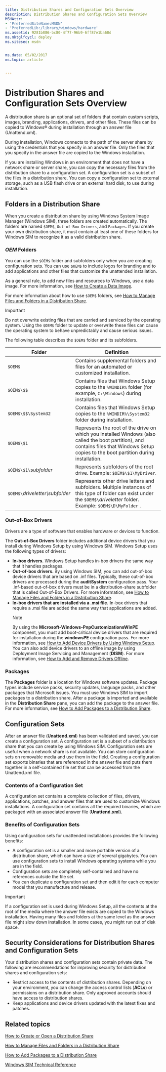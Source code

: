 ```yaml
---
title: Distribution Shares and Configuration Sets Overview
description: Distribution Shares and Configuration Sets Overview
MSHAttr:
- 'PreferredSiteName:MSDN'
- 'PreferredLib:/library/windows/hardware'
ms.assetid: 9281b886-bc80-4f77-96b9-6ff87e1ba60d
ms.mktglfcycl: deploy
ms.sitesec: msdn


ms.date: 05/02/2017
ms.topic: article


---
```

# Distribution Shares and Configuration Sets Overview

A distribution share is an optional set of folders that contain custom scripts, images, branding, applications, drivers, and other files. These files can be copied to Windows® during installation through an answer file (Unattend.xml).

During installation, Windows connects to the path of the server share by using the credentials that you specify in an answer file. Only the files that you specify in the answer file are copied to the Windows installation.

If you are installing Windows in an environment that does not have a network share or server share, you can copy the necessary files from the distribution share to a configuration set. A configuration set is a subset of the files in a distribution share. You can copy a configuration set to external storage, such as a USB flash drive or an external hard disk, to use during installation.

## Folders in a Distribution Share

When you create a distribution share by using Windows System Image Manager (Windows SIM), three folders are created automatically. The folders are named `$OEM$`, `Out-of-Box Drivers`, and `Packages`. If you create your own distribution share, it must contain at least one of these folders for Windows SIM to recognize it as a valid distribution share.

### <a href="" id="-oem--folders"></a>**$OEM$ Folders**

You can use the `$OEM$` folder and subfolders only when you are creating configuration sets. You can use `$OEM$` to include logos for branding and to add applications and other files that customize the unattended installation.

As a general rule, to add new files and resources to Windows, use a data image. For more information, see [How to Create a Data Image](http://go.microsoft.com/fwlink/?LinkId=224962).

For more information about how to use `$OEM$` folders, see [How to Manage Files and Folders in a Distribution Share](http://go.microsoft.com/fwlink/?LinkId=224963).

> [!Important]
> Do not overwrite existing files that are carried and serviced by the operating system. Using the `$OEM$` folder to update or overwrite these files can cause the operating system to behave unpredictably and cause serious issues.

The following table describes the `$OEM$` folder and its subfolders.

|Folder                   | Definition | 
|-------------------------|------------|
`$OEM$`                   | Contains supplemental folders and files for an automated or customized installation.|
|`$OEM$\$$`               | Contains files that Windows Setup copies to the `%WINDIR%` folder (for example, `C:\Windows`) during installation.| 
| `$OEM$\$$\System32`     | Contains files that Windows Setup copies to the `%WINDIR%\System32` folder during installation. | 
| `$OEM$\$1`              | Represents the root of the drive on which you installed Windows (also called the boot partition), and contains files that Windows Setup copies to the boot partition during installation. | 
| `$OEM$\$1\`_subfolder_  | Represents subfolders of the root drive. Example: `$OEM$\$1\MyDriver`. | 
| `$OEM$\`_driveletter\subfolder_ | Represents other drive letters and subfolders. Multiple instances of this type of folder can exist under the `$OEM$\`_driveletter_ folder. Example: `$OEM$\D\MyFolder` . | 

### Out-of-Box Drivers

Drivers are a type of software that enables hardware or devices to function.

The **Out-of-Box Drivers** folder includes additional device drivers that you install during Windows Setup by using Windows SIM. Windows Setup uses the following types of drivers:

* **In-box drivers**. Windows Setup handles in-box drivers the same way that it handles packages.
* **Out-of-box drivers**. By using Windows SIM, you can add out-of-box device drivers that are based on .inf files. Typically, these out-of-box drivers are processed during the **auditSystem** configuration pass. Your .inf-based out-of-box drivers must be in a distribution-share subfolder that is called Out-of-Box Drivers. For more information, see [How to Manage Files and Folders in a Distribution Share](http://go.microsoft.com/fwlink/?LinkId=224963).
* **In-box drivers that are installed via a .msi file.** In-box drivers that require a .msi file are added the same way that applications are added.
  > [!Note]
  > By using the **Microsoft-Windows-PnpCustomizationsWinPE** component, you must add boot-critical device drivers that are required for installation during the **windowsPE** configuration pass. For more information, see [How to Add Device Drivers by Using Windows Setup](http://go.microsoft.com/fwlink/?LinkId=224975). You can also add device drivers to an offline image by using Deployment Image Servicing and Management (**DISM**). For more information, see [How to Add and Remove Drivers Offline](http://go.microsoft.com/fwlink/?LinkId=224967).

### Packages

The **Packages** folder is a location for Windows software updates. Package types include service packs, security updates, language packs, and other packages that Microsoft issues. You must use Windows SIM to import packages to a distribution share. After a package is imported and available in the **Distribution Share** pane, you can add the package to the answer file. For more information, see [How to Add Packages to a Distribution Share](http://go.microsoft.com/fwlink/?LinkId=225111).

## Configuration Sets

After an answer file (**Unattend.xml**) has been validated and saved, you can create a configuration set. A configuration set is a subset of a distribution share that you can create by using Windows SIM. Configuration sets are useful when a network share is not available. You can store configuration sets on removable media and use them in the field. Creating a configuration set exports binaries that are referenced in the answer file and puts them together in a self-contained file set that can be accessed from the Unattend.xml file.

### Contents of a Configuration Set

A configuration set contains a complete collection of files, drivers, applications, patches, and answer files that are used to customize Windows installations. A configuration set contains all the required binaries, which are packaged with an associated answer file (**Unattend.xml**).

### Benefits of Configuration Sets

Using configuration sets for unattended installations provides the following benefits:

* A configuration set is a smaller and more portable version of a distribution share, which can have a size of several gigabytes. You can use configuration sets to install Windows operating systems while you are in the field.
* Configuration sets are completely self-contained and have no references outside the file set.
* You can duplicate a configuration set and then edit it for each computer model that you manufacture and release.

> [!Important]
> If a configuration set is used during Windows Setup, all the contents at the root of the media where the answer file exists are copied to the Windows installation. Having many files and folders at the same level as the answer file might slow down installation. In some cases, you might run out of disk space.

## Security Considerations for Distribution Shares and Configuration Sets

Your distribution shares and configuration sets contain private data. The following are recommendations for improving security for distribution shares and configuration sets:

* Restrict access to the contents of distribution shares. Depending on your environment, you can change the access control lists (**ACLs**) or permissions on a distribution share. Only approved accounts should have access to distribution shares.
* Keep applications and device drivers updated with the latest fixes and patches.

## Related topics

[How to Create or Open a Distribution Share](http://go.microsoft.com/fwlink/?LinkId=225113)

[How to Manage Files and Folders in a Distribution Share](http://go.microsoft.com/fwlink/?LinkId=224963)

[How to Add Packages to a Distribution Share](http://go.microsoft.com/fwlink/?LinkId=225111)

[Windows SIM Technical Reference](http://go.microsoft.com/fwlink/?LinkId=214570)
